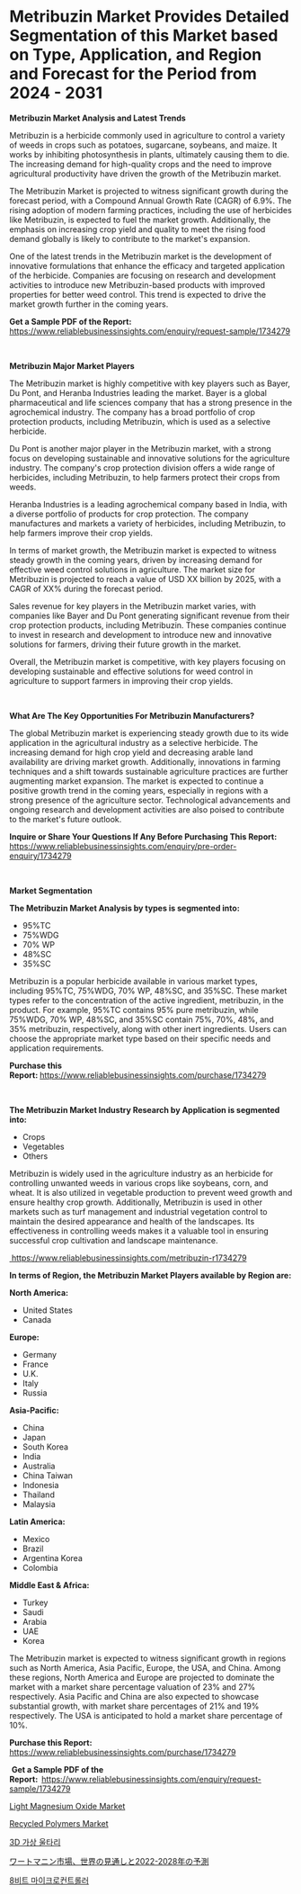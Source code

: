 <p><h1>Metribuzin Market Provides Detailed Segmentation of this Market based on Type, Application, and Region and Forecast for the Period from 2024 - 2031</h1></p><p><strong>Metribuzin Market Analysis and Latest Trends</strong></p>
<p><p>Metribuzin is a herbicide commonly used in agriculture to control a variety of weeds in crops such as potatoes, sugarcane, soybeans, and maize. It works by inhibiting photosynthesis in plants, ultimately causing them to die. The increasing demand for high-quality crops and the need to improve agricultural productivity have driven the growth of the Metribuzin market.</p><p>The Metribuzin Market is projected to witness significant growth during the forecast period, with a Compound Annual Growth Rate (CAGR) of 6.9%. The rising adoption of modern farming practices, including the use of herbicides like Metribuzin, is expected to fuel the market growth. Additionally, the emphasis on increasing crop yield and quality to meet the rising food demand globally is likely to contribute to the market's expansion.</p><p>One of the latest trends in the Metribuzin market is the development of innovative formulations that enhance the efficacy and targeted application of the herbicide. Companies are focusing on research and development activities to introduce new Metribuzin-based products with improved properties for better weed control. This trend is expected to drive the market growth further in the coming years.</p></p>
<p><strong>Get a Sample PDF of the Report:&nbsp;</strong> <a href="https://www.reliablebusinessinsights.com/enquiry/request-sample/1734279">https://www.reliablebusinessinsights.com/enquiry/request-sample/1734279</a></p>
<p>&nbsp;</p>
<p><strong>Metribuzin Major Market Players</strong></p>
<p><p>The Metribuzin market is highly competitive with key players such as Bayer, Du Pont, and Heranba Industries leading the market. Bayer is a global pharmaceutical and life sciences company that has a strong presence in the agrochemical industry. The company has a broad portfolio of crop protection products, including Metribuzin, which is used as a selective herbicide.</p><p>Du Pont is another major player in the Metribuzin market, with a strong focus on developing sustainable and innovative solutions for the agriculture industry. The company's crop protection division offers a wide range of herbicides, including Metribuzin, to help farmers protect their crops from weeds.</p><p>Heranba Industries is a leading agrochemical company based in India, with a diverse portfolio of products for crop protection. The company manufactures and markets a variety of herbicides, including Metribuzin, to help farmers improve their crop yields.</p><p>In terms of market growth, the Metribuzin market is expected to witness steady growth in the coming years, driven by increasing demand for effective weed control solutions in agriculture. The market size for Metribuzin is projected to reach a value of USD XX billion by 2025, with a CAGR of XX% during the forecast period.</p><p>Sales revenue for key players in the Metribuzin market varies, with companies like Bayer and Du Pont generating significant revenue from their crop protection products, including Metribuzin. These companies continue to invest in research and development to introduce new and innovative solutions for farmers, driving their future growth in the market.</p><p>Overall, the Metribuzin market is competitive, with key players focusing on developing sustainable and effective solutions for weed control in agriculture to support farmers in improving their crop yields.</p></p>
<p>&nbsp;</p>
<p><strong>What Are The Key Opportunities For Metribuzin Manufacturers?</strong></p>
<p><p>The global Metribuzin market is experiencing steady growth due to its wide application in the agricultural industry as a selective herbicide. The increasing demand for high crop yield and decreasing arable land availability are driving market growth. Additionally, innovations in farming techniques and a shift towards sustainable agriculture practices are further augmenting market expansion. The market is expected to continue a positive growth trend in the coming years, especially in regions with a strong presence of the agriculture sector. Technological advancements and ongoing research and development activities are also poised to contribute to the market's future outlook.</p></p>
<p><strong>Inquire or Share Your Questions If Any Before Purchasing This Report:</strong> <a href="https://www.reliablebusinessinsights.com/enquiry/pre-order-enquiry/1734279">https://www.reliablebusinessinsights.com/enquiry/pre-order-enquiry/1734279</a></p>
<p>&nbsp;</p>
<p><strong>Market Segmentation</strong></p>
<p><strong>The Metribuzin Market Analysis by types is segmented into:</strong></p>
<p><ul><li>95%TC</li><li>75%WDG</li><li>70% WP</li><li>48%SC</li><li>35%SC</li></ul></p>
<p><p>Metribuzin is a popular herbicide available in various market types, including 95%TC, 75%WDG, 70% WP, 48%SC, and 35%SC. These market types refer to the concentration of the active ingredient, metribuzin, in the product. For example, 95%TC contains 95% pure metribuzin, while 75%WDG, 70% WP, 48%SC, and 35%SC contain 75%, 70%, 48%, and 35% metribuzin, respectively, along with other inert ingredients. Users can choose the appropriate market type based on their specific needs and application requirements.</p></p>
<p><strong>Purchase this Report:&nbsp;</strong><a href="https://www.reliablebusinessinsights.com/purchase/1734279">https://www.reliablebusinessinsights.com/purchase/1734279</a></p>
<p>&nbsp;</p>
<p><strong>The Metribuzin Market Industry Research by Application is segmented into:</strong></p>
<p><ul><li>Crops</li><li>Vegetables</li><li>Others</li></ul></p>
<p><p>Metribuzin is widely used in the agriculture industry as an herbicide for controlling unwanted weeds in various crops like soybeans, corn, and wheat. It is also utilized in vegetable production to prevent weed growth and ensure healthy crop growth. Additionally, Metribuzin is used in other markets such as turf management and industrial vegetation control to maintain the desired appearance and health of the landscapes. Its effectiveness in controlling weeds makes it a valuable tool in ensuring successful crop cultivation and landscape maintenance.</p></p>
<p><a href="https://www.reliablebusinessinsights.com/metribuzin-r1734279">&nbsp;https://www.reliablebusinessinsights.com/metribuzin-r1734279</a></p>
<p><strong>In terms of Region, the Metribuzin Market Players available by Region are:</strong></p>
<p>
    <p> <strong> North America: </strong>
        <ul>
            <li>United States</li>
            <li>Canada</li>
        </ul>
        </p> 
    <p> <strong> Europe: </strong>
        <ul>
            <li>Germany</li>
            <li>France</li>
            <li>U.K.</li>
            <li>Italy</li>
            <li>Russia</li>
        </ul>
        </p> 
    <p> <strong> Asia-Pacific: </strong>
        <ul>
            <li>China</li>
            <li>Japan</li>
            <li>South Korea</li>
            <li>India</li>
            <li>Australia</li>
            <li>China Taiwan</li>
            <li>Indonesia</li>
            <li>Thailand</li>
            <li>Malaysia</li>
        </ul>
        </p> 
    <p> <strong> Latin America: </strong>
        <ul>
            <li>Mexico</li>
            <li>Brazil</li>
            <li>Argentina Korea</li>
            <li>Colombia</li>
        </ul>
        </p> 
    <p> <strong> Middle East & Africa: </strong>
        <ul>
            <li>Turkey</li>
            <li>Saudi</li>
            <li>Arabia</li>
            <li>UAE</li>
            <li>Korea</li>
        </ul>
    </p>
    </p>
<p><p>The Metribuzin market is expected to witness significant growth in regions such as North America, Asia Pacific, Europe, the USA, and China. Among these regions, North America and Europe are projected to dominate the market with a market share percentage valuation of 23% and 27% respectively. Asia Pacific and China are also expected to showcase substantial growth, with market share percentages of 21% and 19% respectively. The USA is anticipated to hold a market share percentage of 10%.</p></p>
<p><strong>Purchase this Report: </strong><a href="https://www.reliablebusinessinsights.com/purchase/1734279">https://www.reliablebusinessinsights.com/purchase/1734279</a></p>
<p>&nbsp;<strong>Get a Sample PDF of the Report:&nbsp;&nbsp;</strong><a href="https://www.reliablebusinessinsights.com/enquiry/request-sample/1734279">https://www.reliablebusinessinsights.com/enquiry/request-sample/1734279</a></p>
<p><strong></strong></p>
<p><p><a href="https://github.com/mdhefjumiah/Market-Research-Report-List-1/blob/main/light-magnesium-oxide-market.md">Light Magnesium Oxide Market</a></p><p><a href="https://github.com/nusratjahan12006/Market-Research-Report-List-1/blob/main/recycled-polymers-market.md">Recycled Polymers Market</a></p><p><a href="https://medium.com/@kennyaniel5/%EA%B8%80%EB%A1%9C%EB%B2%8C-3d-%EA%B0%80%EC%83%81-%EC%9A%B8%ED%83%80%EB%A6%AC-%EC%8B%9C%EC%9E%A5%EC%9D%98-%EC%A2%85%ED%95%A9-%EB%B6%84%EC%84%9D-%EC%84%B1%EC%9E%A5-%EB%8F%99%ED%96%A5-%EB%B0%8F-%EC%8B%9C%EC%9E%A5-%EC%98%88%EC%B8%A1-2024-2031-08a1b6fef8b9">3D 가상 울타리</a></p><p><a href="https://medium.com/@leonardgreene1/%E3%83%AF%E3%83%BC%E3%83%88%E3%83%9E%E3%83%B3%E5%B8%82%E5%A0%B4%E3%81%AE%E3%82%B0%E3%83%AD%E3%83%BC%E3%83%90%E3%83%AB%E5%B1%95%E6%9C%9B%E3%81%8A%E3%82%88%E3%81%B32022%E5%B9%B4%E3%81%8B%E3%82%892028%E5%B9%B4%E3%81%BE%E3%81%A7%E3%81%AE%E5%B8%82%E5%A0%B4%E8%A6%8B%E9%80%9A%E3%81%97%E3%81%A82024%E5%B9%B4%E3%81%8B%E3%82%892031%E5%B9%B4%E3%81%BE%E3%81%A7%E3%81%AE%E4%BA%88%E6%B8%AC-c0cc3f0a733b">ワートマニン市場、世界の見通しと2022-2028年の予測</a></p><p><a href="https://medium.com/@kennyaniel5/2024%EB%85%84%EB%B6%80%ED%84%B0-2031%EB%85%84%EA%B9%8C%EC%A7%80%EC%9D%98-8%EB%B9%84%ED%8A%B8-%EB%A7%88%EC%9D%B4%ED%81%AC%EB%A1%9C%EC%BB%A8%ED%8A%B8%EB%A1%A4%EB%9F%AC-%EC%8B%9C%EC%9E%A5-%EC%A0%90%EC%9C%A0%EC%9C%A8%EA%B3%BC-%EA%B2%BD%EC%9F%81-%ED%92%8D%EA%B2%BD%EC%97%90-%EB%8C%80%ED%95%9C-%ED%86%B5%EC%B0%B0%EB%A0%A5-dce6302adb1c">8비트 마이크로컨트롤러</a></p></p>
